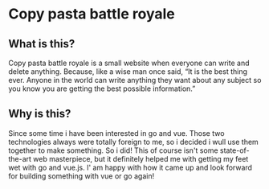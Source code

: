 # Copy pasta battle royale
## What is this?
Copy pasta battle royale is a small website when everyone can write and delete anything. Because, like a wise man once said, “It is the best thing ever. Anyone in the world can write anything they want about any subject so you know you are getting the best possible information.”
## Why is this?
Since some time i have been interested in go and vue. Those two technologies always were totally foreign to me, so i decided i wull use them together to make something. So i did!
This of course isn't some state-of-the-art web masterpiece, but it definitely helped me with getting my feet wet with go and vue.js. I' am happy with how it came up and look forward for building something with vue or go again!
